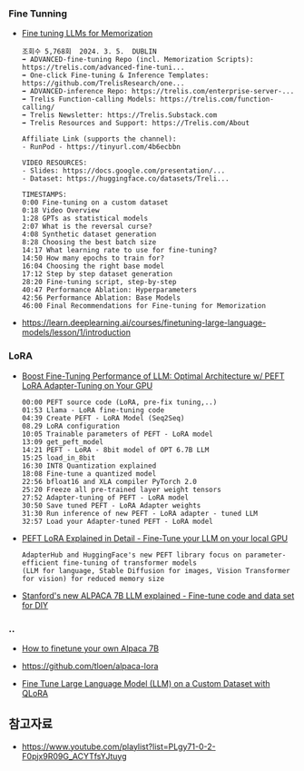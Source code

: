 ### Fine Tunning ###

* [Fine tuning LLMs for Memorization](https://www.youtube.com/watch?v=_GkHZQYFOGM&list=PLWG1mVtuzdxfXkxCbPHh9reKV-fWqraEX)

  ```
  조회수 5,768회  2024. 3. 5.  DUBLIN
  ➡️ ADVANCED-fine-tuning Repo (incl. Memorization Scripts): https://trelis.com/advanced-fine-tuni...
  ➡️ One-click Fine-tuning & Inference Templates: https://github.com/TrelisResearch/one...
  ➡️ ADVANCED-inference Repo: https://trelis.com/enterprise-server-...
  ➡️ Trelis Function-calling Models: https://trelis.com/function-calling/
  ➡️ Trelis Newsletter: https://Trelis.Substack.com
  ➡️ Trelis Resources and Support: https://Trelis.com/About
  
  Affiliate Link (supports the channel):
  - RunPod - https://tinyurl.com/4b6ecbbn
  
  VIDEO RESOURCES:
  - Slides: https://docs.google.com/presentation/...
  - Dataset: https://huggingface.co/datasets/Treli...
  
  TIMESTAMPS:
  0:00 Fine-tuning on a custom dataset
  0:18 Video Overview
  1:28 GPTs as statistical models
  2:07 What is the reversal curse?
  4:08 Synthetic dataset generation
  8:28 Choosing the best batch size
  14:17 What learning rate to use for fine-tuning?
  14:50 How many epochs to train for?
  16:04 Choosing the right base model
  17:12 Step by step dataset generation
  28:20 Fine-tuning script, step-by-step
  40:47 Performance Ablation: Hyperparameters
  42:56 Performance Ablation: Base Models
  46:00 Final Recommendations for Fine-tuning for Memorization
  ```





* https://learn.deeplearning.ai/courses/finetuning-large-language-models/lesson/1/introduction





### LoRA ###
* [Boost Fine-Tuning Performance of LLM: Optimal Architecture w/ PEFT LoRA Adapter-Tuning on Your GPU](https://www.youtube.com/watch?v=A-a-l_sFtYM)
  ```
  00:00 PEFT source code (LoRA, pre-fix tuning,..)
  01:53 Llama - LoRA fine-tuning code 
  04:39 Create PEFT - LoRA Model (Seq2Seq)
  08.29 LoRA configuration
  10:05 Trainable parameters of PEFT - LoRA model
  13:09 get_peft_model 
  14:21 PEFT - LoRA - 8bit model of OPT 6.7B LLM
  15:25 load_in_8bit 
  16:30 INT8 Quantization explained 
  18:08 Fine-tune a quantized model
  22:56 bfloat16 and XLA compiler PyTorch 2.0
  25:20 Freeze all pre-trained layer weight tensors
  27:52 Adapter-tuning of PEFT - LoRA model
  30:50 Save tuned PEFT - LoRA Adapter weights
  31:30 Run inference of new PEFT - LoRA adapter - tuned LLM
  32:57 Load your Adapter-tuned PEFT - LoRA model
  ```
* [PEFT LoRA Explained in Detail - Fine-Tune your LLM on your local GPU](https://www.youtube.com/watch?v=YVU5wAA6Txo&list=PLgy71-0-2-F0pjx9R09G_ACYTfsYJtuyg&index=8)
  ```
  AdapterHub and HuggingFace's new PEFT library focus on parameter-efficient fine-tuning of transformer models
  (LLM for language, Stable Diffusion for images, Vision Transformer for vision) for reduced memory size
  ```

* [Stanford's new ALPACA 7B LLM explained - Fine-tune code and data set for DIY](https://www.youtube.com/watch?v=j6dqO2dSF9c&list=PLgy71-0-2-F0pjx9R09G_ACYTfsYJtuyg&index=9)

### .. ###

* [How to finetune your own Alpaca 7B](https://www.youtube.com/watch?v=LSoqyynKU9E)

* https://github.com/tloen/alpaca-lora

* [Fine Tune Large Language Model (LLM) on a Custom Dataset with QLoRA](https://dassum.medium.com/fine-tune-large-language-model-llm-on-a-custom-dataset-with-qlora-fb60abdeba07)  








## 참고자료 ##

* https://www.youtube.com/playlist?list=PLgy71-0-2-F0pjx9R09G_ACYTfsYJtuyg
